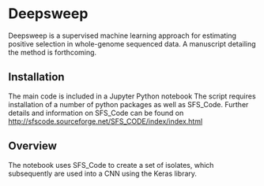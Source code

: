 # Deepsweep
Deepsweep is a supervised machine learning approach for estimating positive selection in whole-genome sequenced data. A manuscript detailing the method is forthcoming. 

## Installation 
The main code is included in a Jupyter Python notebook
The script requires installation of a number of python packages as well as SFS_Code. Further details and information on SFS_Code can be found on http://sfscode.sourceforge.net/SFS_CODE/index/index.html

## Overview
The notebook uses SFS_Code to create a set of isolates, which subsequently are used into a CNN using the Keras library. 
